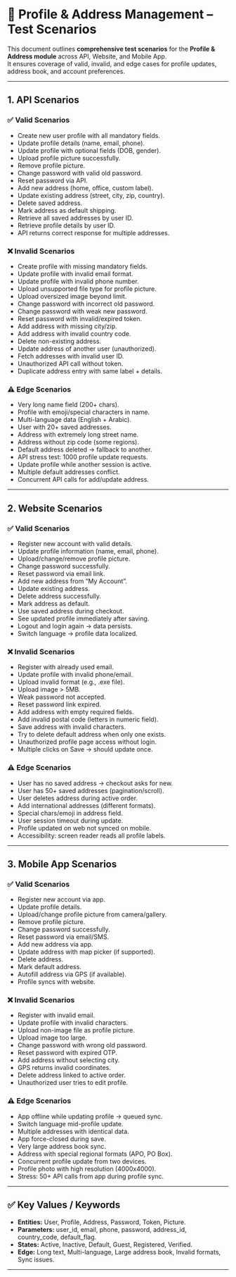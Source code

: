 # 👤 Profile & Address Management – Test Scenarios

This document outlines **comprehensive test scenarios** for the **Profile & Address module** across API, Website, and Mobile App.  
It ensures coverage of valid, invalid, and edge cases for profile updates, address book, and account preferences.

---

## 1. API Scenarios

### ✅ Valid Scenarios
- Create new user profile with all mandatory fields.
- Update profile details (name, email, phone).
- Update profile with optional fields (DOB, gender).
- Upload profile picture successfully.
- Remove profile picture.
- Change password with valid old password.
- Reset password via API.
- Add new address (home, office, custom label).
- Update existing address (street, city, zip, country).
- Delete saved address.
- Mark address as default shipping.
- Retrieve all saved addresses by user ID.
- Retrieve profile details by user ID.
- API returns correct response for multiple addresses.

### ❌ Invalid Scenarios
- Create profile with missing mandatory fields.
- Update profile with invalid email format.
- Update profile with invalid phone number.
- Upload unsupported file type for profile picture.
- Upload oversized image beyond limit.
- Change password with incorrect old password.
- Change password with weak new password.
- Reset password with invalid/expired token.
- Add address with missing city/zip.
- Add address with invalid country code.
- Delete non-existing address.
- Update address of another user (unauthorized).
- Fetch addresses with invalid user ID.
- Unauthorized API call without token.
- Duplicate address entry with same label + details.

### ⚠️ Edge Scenarios
- Very long name field (200+ chars).
- Profile with emoji/special characters in name.
- Multi-language data (English + Arabic).
- User with 20+ saved addresses.
- Address with extremely long street name.
- Address without zip code (some regions).
- Default address deleted → fallback to another.
- API stress test: 1000 profile update requests.
- Update profile while another session is active.
- Multiple default addresses conflict.
- Concurrent API calls for add/update address.

---

## 2. Website Scenarios

### ✅ Valid Scenarios
- Register new account with valid details.
- Update profile information (name, email, phone).
- Upload/change/remove profile picture.
- Change password successfully.
- Reset password via email link.
- Add new address from “My Account”.
- Update existing address.
- Delete address successfully.
- Mark address as default.
- Use saved address during checkout.
- See updated profile immediately after saving.
- Logout and login again → data persists.
- Switch language → profile data localized.

### ❌ Invalid Scenarios
- Register with already used email.
- Update profile with invalid phone/email.
- Upload invalid format (e.g., .exe file).
- Upload image > 5MB.
- Weak password not accepted.
- Reset password link expired.
- Add address with empty required fields.
- Add invalid postal code (letters in numeric field).
- Save address with invalid characters.
- Try to delete default address when only one exists.
- Unauthorized profile page access without login.
- Multiple clicks on Save → should update once.

### ⚠️ Edge Scenarios
- User has no saved address → checkout asks for new.
- User has 50+ saved addresses (pagination/scroll).
- User deletes address during active order.
- Add international addresses (different formats).
- Special chars/emoji in address field.
- User session timeout during update.
- Profile updated on web not synced on mobile.
- Accessibility: screen reader reads all profile labels.

---

## 3. Mobile App Scenarios

### ✅ Valid Scenarios
- Register new account via app.
- Update profile details.
- Upload/change profile picture from camera/gallery.
- Remove profile picture.
- Change password successfully.
- Reset password via email/SMS.
- Add new address via app.
- Update address with map picker (if supported).
- Delete address.
- Mark default address.
- Autofill address via GPS (if available).
- Profile syncs with website.

### ❌ Invalid Scenarios
- Register with invalid email.
- Update profile with invalid characters.
- Upload non-image file as profile picture.
- Upload image too large.
- Change password with wrong old password.
- Reset password with expired OTP.
- Add address without selecting city.
- GPS returns invalid coordinates.
- Delete address linked to active order.
- Unauthorized user tries to edit profile.

### ⚠️ Edge Scenarios
- App offline while updating profile → queued sync.
- Switch language mid-profile update.
- Multiple addresses with identical data.
- App force-closed during save.
- Very large address book sync.
- Address with special regional formats (APO, PO Box).
- Concurrent profile update from two devices.
- Profile photo with high resolution (4000x4000).
- Stress: 50+ API calls from app during profile sync.

---

## ✅ Key Values / Keywords
- **Entities:** User, Profile, Address, Password, Token, Picture.  
- **Parameters:** user_id, email, phone, password, address_id, country_code, default_flag.  
- **States:** Active, Inactive, Default, Guest, Registered, Verified.  
- **Edge:** Long text, Multi-language, Large address book, Invalid formats, Sync issues.  

---
